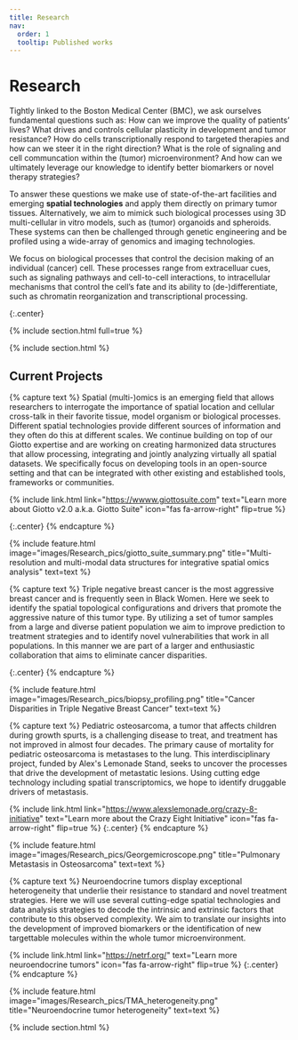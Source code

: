 ```yaml
---
title: Research
nav:
  order: 1
  tooltip: Published works
---
```


# <i class="fas fa-microscope"></i>Research
Tightly linked to the Boston Medical Center (BMC), we ask ourselves fundamental questions such as: How can we improve the quality of patients’ lives? 
What drives and controls cellular plasticity in development and tumor resistance? 
How do cells transcriptionally respond to targeted therapies and how can we steer it in the right direction? 
What is the role of signaling and cell communcation within the (tumor) microenvironment? 
And how can we ultimately leverage our knowledge to identify better biomarkers or novel therapy strategies?

To answer these questions we make use of state-of-the-art facilities and emerging **spatial technologies** and 
apply them directly on primary tumor tissues. Alternatively, we aim to mimick such biological processes using 3D multi-cellular in vitro models, 
such as (tumor) organoids and spheroids. These systems can then be challenged through genetic engineering and 
be profiled using a wide-array of genomics and imaging technologies.

We focus on biological processes that control the decision making of an individual (cancer) cell. 
These processes range from extracelluar cues, such as signaling pathways and cell-to-cell interactions, 
to intracellular mechanisms that control the cell’s fate and its ability to (de-)differentiate, such as chromatin reorganization and transcriptional processing.

{:.center}

{% include section.html full=true %}

{% include section.html %}


## Current Projects


{% capture text %}
Spatial (multi-)omics is an emerging field that allows researchers to interrogate the importance of spatial location and cellular cross-talk in their favorite tissue, model organism or biological processes. Different spatial technologies provide different sources of information and they often do this at different scales. We continue building on top of our Giotto expertise and are working on creating harmonized data structures that allow processing, integrating and jointly analyzing virtually all spatial datasets. We specifically focus on developing tools in an open-source setting and that can be integrated with other existing and established tools, frameworks or communities.

{%
  include link.html
  link="https://wwww.giottosuite.com"
  text="Learn more about Giotto v2.0 a.k.a. Giotto Suite"
  icon="fas fa-arrow-right"
  flip=true
%}

{:.center}
{% endcapture %}

{%
  include feature.html
  image="images/Research_pics/giotto_suite_summary.png"
  title="Multi-resolution and multi-modal data structures for integrative spatial omics analysis"
  text=text
%}






{% capture text %}
Triple negative breast cancer is the most aggressive breast cancer and is frequently seen in Black Women. Here we seek to identify the spatial topological configurations and drivers that promote the aggressive nature of this tumor type. By utilizing a set of tumor samples from a large and diverse patient population we aim to improve prediction to treatment strategies and to identify novel vulnerabilities that work in all populations. In this manner we are part of a larger and enthusiastic collaboration that aims to eliminate cancer disparities.

{:.center}
{% endcapture %}

{%
  include feature.html
  image="images/Research_pics/biopsy_profiling.png"
  title="Cancer Disparities in Triple Negative Breast Cancer"
  text=text
%}







{% capture text %}
Pediatric osteosarcoma, a tumor that affects children during growth spurts, is a challenging disease to treat, and treatment has not improved in almost four decades. The primary cause of mortality for pediatric osteosarcoma is metastases to the lung. This interdisciplinary project, funded by Alex's Lemonade Stand, seeks to uncover the processes that drive the development of metastatic lesions. Using cutting edge technology including spatial transcriptomics, we hope to identify druggable drivers of metastasis. 

{%
  include link.html
  link="https://www.alexslemonade.org/crazy-8-initiative"
  text="Learn more about the Crazy Eight Initiative"
  icon="fas fa-arrow-right"
  flip=true
%}
{:.center}
{% endcapture %}

{%
  include feature.html
  image="images/Research_pics/Georgemicroscope.png"
  title="Pulmonary Metastasis in Osteosarcoma"
  text=text
%}



{% capture text %}
Neuroendocrine tumors display exceptional heterogeneity that underlie their resistance 
to standard and novel treatment strategies. Here we will use several cutting-edge 
spatial technologies and data analysis strategies to decode the intrinsic and 
extrinsic factors that contribute to this observed complexity. We aim to translate
our insights into the development of improved biomarkers or the identification of
new targettable molecules within the whole tumor microenvironment.

{%
  include link.html
  link="https://netrf.org/"
  text="Learn more neuroendocrine tumors"
  icon="fas fa-arrow-right"
  flip=true
%}
{:.center}
{% endcapture %}

{%
  include feature.html
  image="images/Research_pics/TMA_heterogeneity.png"
  title="Neuroendocrine tumor heterogeneity"
  text=text
%}



{% include section.html %}


